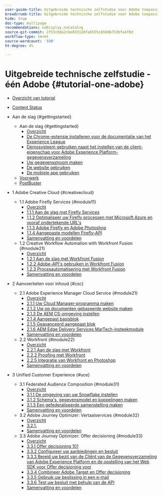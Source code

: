 ```yaml
---
user-guide-title: Uitgebreide technische zelfstudie voor Adobe toepassingen, van Creative Cloud tot Experience Cloud
breadcrumb-title: Uitgebreide technische zelfstudie voor Adobe toepassingen, van Creative Cloud tot Experience Cloud
hide: true
doc-type: multipage
recommendations: noDisplay,noCatalog
source-git-commit: 2f53c8da2cbe833120fa6555c65b8b753bfa4f8d
workflow-type: tm+mt
source-wordcount: '330'
ht-degree: 4%

---
```



# Uitgebreide technische zelfstudie - één Adobe {#tutorial-one-adobe}

+ [Overzicht van tutorial](/help/tutorial-one-adobe/overview.md)
+ [Content Status](/help/tutorial-one-adobe/status.md)

+ Aan de slag {#gettingstarted}
   + Aan de slag {#gettingstarted}
      + [Overzicht](/help/tutorial-one-adobe/modules/getting-started/gettingstarted/getting-started.md)
      + [De Chrome-extensie installeren voor de documentatie van het Experience League](/help/tutorial-one-adobe/modules/getting-started/gettingstarted/ex1.md)
      + [Demosysteem gebruiken naast het instellen van de client-eigenschap voor Adobe Experience Platform-gegevensverzameling](/help/tutorial-one-adobe/modules/getting-started/gettingstarted/ex2.md)
      + [Uw gegevensstroom maken](/help/tutorial-one-adobe/modules/getting-started/gettingstarted/ex3.md)
      + [De website gebruiken](/help/tutorial-one-adobe/modules/getting-started/gettingstarted/ex4.md)
      + [De mobiele app gebruiken](/help/tutorial-one-adobe/modules/getting-started/gettingstarted/ex5.md)
   + [Voorwerk](/help/tutorial-one-adobe/prework.md)
   + [PostBuster](/help/tutorial-one-adobe/postbuster.md)

+ 1 Adobe Creative Cloud {#creativecloud}
   + 1.1 Adobe Firefly Services {#module11}
      + [Overzicht](/help/tutorial-one-adobe/modules/creative-cloud/module1.1/firefly-services.md)
      + [1.1.1 Aan de slag met Firefly Services](/help/tutorial-one-adobe/modules/creative-cloud/module1.1/ex1.md)
      + [1.1.2 Optimaliseer uw Firefly processen met Microsoft Azure en vooraf ondertekende URL&#39;s](/help/tutorial-one-adobe/modules/creative-cloud/module1.1/ex2.md)
      + [1.1.3 Adobe Firefly en Adobe Photoshop](/help/tutorial-one-adobe/modules/creative-cloud/module1.1/ex3.md)
      + [1.1.4 Aangepaste modellen Firefly-API](/help/tutorial-one-adobe/modules/creative-cloud/module1.1/ex4.md)
      + [Samenvatting en voordelen](/help/tutorial-one-adobe/modules/creative-cloud/module1.1/summary.md)
   + 1.2 Creative Workflow Automation with Workfront Fusion {#module21}
      + [Overzicht](/help/tutorial-one-adobe/modules/creative-cloud/module1.2/automation.md)
      + [1.2.1 Aan de slag met Workfront Fusion](/help/tutorial-one-adobe/modules/creative-cloud/module1.2/ex1.md)
      + [1.2.2 Adobe-API&#39;s gebruiken in Workfront Fusion](/help/tutorial-one-adobe/modules/creative-cloud/module1.2/ex2.md)
      + [1.2.3 Procesautomatisering met Workfront Fusion](/help/tutorial-one-adobe/modules/creative-cloud/module1.2/ex3.md)
      + [Samenvatting en voordelen](/help/tutorial-one-adobe/modules/creative-cloud/module1.2/summary.md)

+ 2 Aanvoerketen voor inhoud {#csc}
   + 2.1 Adobe Experience Manager Cloud Service {#module21}
      + [Overzicht](/help/tutorial-one-adobe/modules/csc/module2.1/aemcs.md)
      + [2.1.1 Uw Cloud Manager-programma maken](/help/tutorial-one-adobe/modules/csc/module2.1/ex1.md)
      + [2.1.2 Uw op documenten gebaseerde website maken](/help/tutorial-one-adobe/modules/csc/module2.1/ex2.md)
      + [2.1.3 De AEM CS-omgeving instellen](/help/tutorial-one-adobe/modules/csc/module2.1/ex3.md)
      + [2.1.4 Aangepast basisblok](/help/tutorial-one-adobe/modules/csc/module2.1/ex4.md)
      + [2.1.5 Geavanceerd aangepast blok](/help/tutorial-one-adobe/modules/csc/module2.1/ex5.md)
      + [2.1.6 AEM Edge Delivery Services MarTech-insteekmodule](/help/tutorial-one-adobe/modules/csc/module2.1/ex6.md)
      + [Samenvatting en voordelen](/help/tutorial-one-adobe/modules/csc/module2.1/summary.md)
   + 2.2 Workfront {#module22}
      + [Overzicht](/help/tutorial-one-adobe/modules/csc/module2.2/workfront.md)
      + [2.2.1 Aan de slag met Workfront](/help/tutorial-one-adobe/modules/csc/module2.2/ex1.md)
      + [2.2.2 Proofing met Workfront](/help/tutorial-one-adobe/modules/csc/module2.2/ex2.md)
      + [2.2.5 Integratie van Workfront en Photoshop](/help/tutorial-one-adobe/modules/csc/module2.2/ex5.md)
      + [Samenvatting en voordelen](/help/tutorial-one-adobe/modules/csc/module2.2/summary.md)

+ 3 Unified Customer Experience {#uce}
   + 3.1 Federated Audience Composition {#module31}
      + [Overzicht](/help/tutorial-one-adobe/modules/uce/module3.1/fac.md)
      + [3.1.1 De omgeving van uw Snowflake instellen](/help/tutorial-one-adobe/modules/uce/module3.1/ex1.md)
      + [3.1.2 Schema&#39;s, gegevensmodel en koppelingen maken](/help/tutorial-one-adobe/modules/uce/module3.1/ex2.md)
      + [3.1.3 Een gefederaliseerde samenstelling maken](/help/tutorial-one-adobe/modules/uce/module3.1/ex3.md)
      + [Samenvatting en voordelen](/help/tutorial-one-adobe/modules/uce/module3.1/summary.md)
   + 3.2 Adobe Journey Optimizer: Vertaalservices {#module32}
      + [Overzicht](/help/tutorial-one-adobe/modules/uce/module3.2/ajotranslationsvcs.md)
      + [3.2.1.](/help/tutorial-one-adobe/modules/uce/module3.2/ex1.md)
      + [Samenvatting en voordelen](/help/tutorial-one-adobe/modules/uce/module3.2/summary.md)
   + 3.3 Adobe Journey Optimizer: Offer decisioning {#module33}
      + [Overzicht](/help/tutorial-one-adobe/modules/uce/module3.3/offer-decisioning.md)
      + [3.3.1 Offer decisioning 101](/help/tutorial-one-adobe/modules/uce/module3.3/ex1.md)
      + [3.3.2 Configureer uw aanbiedingen en besluit](/help/tutorial-one-adobe/modules/uce/module3.3/ex2.md)
      + [3.3.3 Bereid uw bezit van de Cliënt van de Gegevensverzameling van Adobe Experience Platform en de opstelling van het Web SDK voor Offer decisioning voor](/help/tutorial-one-adobe/modules/uce/module3.3/ex3.md)
      + [3.3.4 Combineer Adobe Target en Offer decisioning](/help/tutorial-one-adobe/modules/uce/module3.3/ex4.md)
      + [3.3.5 Gebruik uw beslissing in een e-mail](/help/tutorial-one-adobe/modules/uce/module3.3/ex5.md)
      + [3.3.6 Test uw besluit met behulp van de API](/help/tutorial-one-adobe/modules/uce/module3.3/ex6.md)
      + [Samenvatting en voordelen](/help/tutorial-one-adobe/modules/uce/module3.3/summary.md)

